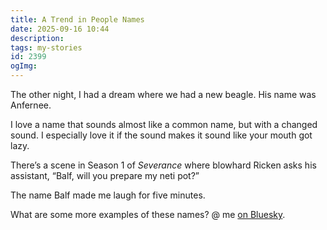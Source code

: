 ```yaml
---
title: A Trend in People Names
date: 2025-09-16 10:44
description:  
tags: my-stories
id: 2399
ogImg:
---
```

The other night, I had a dream where we had a new beagle.  His name was Anfernee.

I love a name that sounds almost like a common name, but with a changed sound.  I especially love it if the sound makes it sound like your mouth got lazy.

There’s a scene in Season 1 of _Severance_ where blowhard Ricken asks his assistant, “Balf, will you prepare my neti pot?”

The name Balf made me laugh for five minutes.

What are some more examples of these names?  @ me <a href=“https://bsky.app/profile/ben.theskinnyonbenny.com” target=“_blank”>on Bluesky</a>.